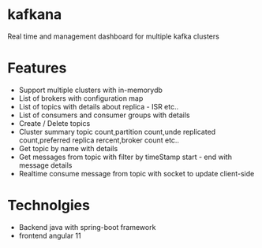 # kafkana
Real time and management  dashboard  for multiple kafka clusters 

# Features
 - Support multiple clusters with in-memorydb
 - List of brokers with configuration map
 - List of topics with details about replica - ISR etc..
 - List of consumers and consumer groups with details
 - Create / Delete topics
 - Cluster summary topic count,partition count,unde replicated count,preferred replica rercent,broker count etc..
 - Get topic by name with details
 - Get messages from topic with filter by timeStamp start - end with message details 
 - Realtime consume message from topic with socket to update client-side 

# Technolgies
 - Backend java with spring-boot framework
 - frontend angular 11
 
 

